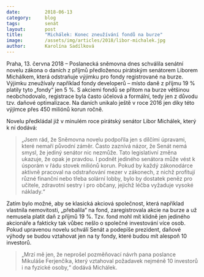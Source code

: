 ```yaml
---
date:         2018-06-13
category:     blog
tags:         senát
layout:       post
title:        "Michálek: Konec zneužívání fondů na burze"
image:        /assets/img/articles/2018/libor-michalek.jpg
author:       Karolína Sadílková
---
```


Praha, 13. června 2018 – Poslanecká sněmovna dnes schválila senátní novelu zákona o daních z příjmů předloženou pirátským senátorem Liborem Michálkem, která odstraňuje výjimku pro fondy registrované na burze. Výjimku zneužívaly například fondy developerů –  místo daně z příjmu 19 % platily tyto „fondy“ jen 5 %. S akciemi fondů se přitom na burze většinou neobchodovalo, registrace byla často účelová a formální, tedy jen z důvodu tzv. daňové optimalizace. Na daních unikalo ještě v roce 2016 jen díky této výjimce přes 450 miliónů korun ročně.  

Novelu předkládal již v minulém roce pirátský senátor Libor Michálek, který k ní dodává: 

> „Jsem rád, že Sněmovna novelu podpořila jen s dílčími úpravami, které nemaří původní záměr. Často zaznívá názor, že Senát nemá smysl, že jediný senátor nic nezmůže. Tato legislativní změna ukazuje, že opak je pravdou. I podnět jediného senátora může vést k úsporám v řádu stovek miliónů korun. Pokud by každý zákonodárce aktivně pracoval na odstraňování mezer v zákonech, z nichž profitují různé finanční nebo třeba solární lobby, bylo by dostatek peněz pro učitele, zdravotní sestry i pro občany, jejichž léčba vyžaduje vysoké náklady.“

Zatím bylo možné, aby se klasická akciová společnost, která například vlastnila nemovitosti, „přebalila“ na fond, zaregistrovala akcie na burze a už nemusela platit daň z příjmů 19 %. Tzv. fond mohl mít klidně jen jediného akcionáře a fakticky tak vůbec nešlo o společné investování více osob. Pokud upravenou novelu schválí Senát a podepíše prezident, daňové výhody se budou vztahovat jen na ty fondy, které budou mít alespoň 10 investorů.

> „Mrzí mě jen, že neprošel pozměňovací návrh pana poslance Mikuláše Ferjenčíka, který vztahoval požadavek nejméně 10 investorů i na fyzické osoby,“ dodává Michálek.
